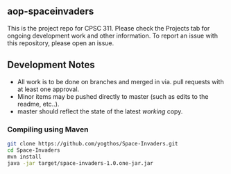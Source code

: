 ## aop-spaceinvaders

This is the project repo for CPSC 311. Please check the Projects tab for ongoing development work and other information. To report an issue with this repository, please open an issue.

## Development Notes
* All work is to be done on branches and merged in via. pull requests with at least one approval.
* Minor items may be pushed directly to master (such as edits to the readme, etc..).
* master should reflect the state of the latest *working* copy.

### Compiling using Maven 
```bash
git clone https://github.com/yogthos/Space-Invaders.git
cd Space-Invaders
mvn install
java -jar target/space-invaders-1.0.one-jar.jar
```
